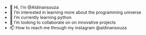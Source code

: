 - 👋 Hi, I’m @Aldinansouza
- 👀 I’m interested in learning more about the programming universe
- 🌱 I’m currently learning python
- 💞️ I’m looking to collaborate on on innovative projects
- 📫 How to reach me through my instagram @aldinansouza

<!---
Aldinansouza/Aldinansouza is a ✨ special ✨ repository because its `README.md` (this file) appears on your GitHub profile.
You can click the Preview link to take a look at your changes.
--->
